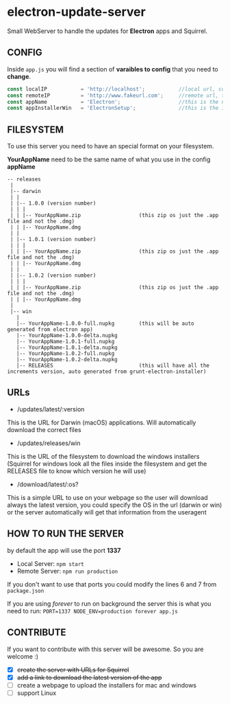 # electron-update-server

Small WebServer to handle the updates for **Electron** apps and Squirrel.

## CONFIG ##

Inside `app.js` you will find a section of **varaibles to config** that you need to **change**.

```javascript
const localIP           = 'http://localhost';           //local url, could be an IP of your network
const remoteIP          = 'http://www.fakeurl.com';     //remote url, this will be the production url
const appName           = 'Electron';                   //this is the name of your app (the installers will have this name Electron.app Electron.dmg etc)
const appInstallerWin   = 'ElectronSetup';              //this is the installer name that https://github.com/electron/grunt-electron-installer will generate
```

## FILESYSTEM ##

To use this server you need to have an special format on your filesystem.

**YourAppName** need to be the same name of what you use in the config **appName**

```
-- releases
 |
 |-- darwin
 | |
 | |-- 1.0.0 (version number)
 | | |
 | | |-- YourAppName.zip                   (this zip os just the .app file and not the .dmg)
 | | |-- YourAppName.dmg
 | |
 | |-- 1.0.1 (version number)
 | | |
 | | |-- YourAppName.zip                   (this zip os just the .app file and not the .dmg)
 | | |-- YourAppName.dmg
 | |
 | |-- 1.0.2 (version number)
 | | |
 | | |-- YourAppName.zip                   (this zip os just the .app file and not the .dmg)
 | | |-- YourAppName.dmg
 |
 |-- win
   |
   |-- YourAppName-1.0.0-full.nupkg        (this will be auto generated from electron app)
   |-- YourAppName-1.0.0-delta.nupkg
   |-- YourAppName-1.0.1-full.nupkg
   |-- YourAppName-1.0.1-delta.nupkg
   |-- YourAppName-1.0.2-full.nupkg
   |-- YourAppName-1.0.2-delta.nupkg
   |-- RELEASES                            (this will have all the increments version, auto generated from grunt-electron-installer)

```

## URLs ##

- /updates/latest/:version 

This is the URL for Darwin (macOS) applications. Will automatically download the correct files

- /updates/releases/win

This is the URL of the filesystem to download the windows installers (Squirrel for windows look all the files inside the filesystem and get the RELEASES file to know which version he will use)

- /download/latest/:os?

This is a simple URL to use on your webpage so the user will download always the latest version, you could specify the OS in the url (darwin or win) or the server automatically will get that information from the useragent

## HOW TO RUN THE SERVER ##

by default the app will use the port **1337**

- Local Server: `npm start`
- Remote Server: `npm run production`

If you don't want to use that ports you could modify the lines 6 and 7 from `package.json`

If you are using *forever* to run on background the server this is what you need to run: `PORT=1337 NODE_ENV=production forever app.js`


## CONTRIBUTE ##

If you want to contribute with this server will be awesome. So you are welcome :)

- [x] ~~create the server with URLs for Squirrel~~
- [x] ~~add a link to download the latest version of the app~~
- [ ] create a webpage to upload the installers for mac and windows
- [ ] support Linux
